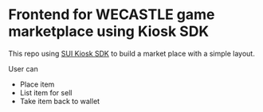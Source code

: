 # Frontend for WECASTLE game marketplace using Kiosk SDK 
This repo using [SUI Kiosk SDK](https://sdk.mystenlabs.com/kiosk) to build a market place with a simple layout.

User can 
- Place item
- List item for sell
- Take item back to wallet
